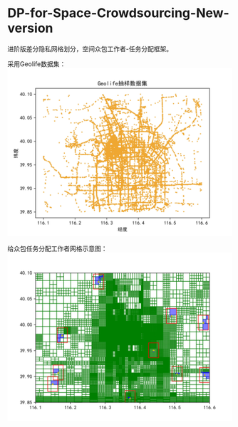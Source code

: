 # DP-for-Space-Crowdsourcing-New-version
进阶版差分隐私网格划分，空间众包工作者-任务分配框架。

采用Geolife数据集：
![image](https://github.com/hxlabc/DP-for-Space-Crowdsourcing-New-version/blob/master/run/Geolife.jpg)

给众包任务分配工作者网格示意图：
![image](https://github.com/hxlabc/DP-for-Space-Crowdsourcing-New-version/blob/master/run/distribution.jpg)
